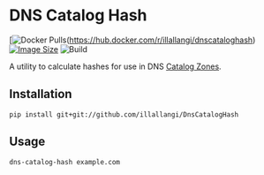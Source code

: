 # DNS Catalog Hash
[![Docker Pulls](https://img.shields.io/docker/pulls/illallangi/dnscataloghash.svg)(https://hub.docker.com/r/illallangi/dnscataloghash)
[![Image Size](https://images.microbadger.com/badges/image/illallangi/dnscataloghash.svg)](https://microbadger.com/images/illallangi/dnscataloghash)
![Build](https://github.com/illallangi/DnsCatalogHash/workflows/Build/badge.svg)

A utility to calculate hashes for use in DNS [Catalog Zones](https://tools.ietf.org/html/draft-muks-dnsop-dns-catalog-zones-01).

## Installation

    pip install git+git://github.com/illallangi/DnsCatalogHash

## Usage

    dns-catalog-hash example.com
